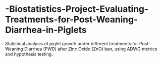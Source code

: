 # -Biostatistics-Project-Evaluating-Treatments-for-Post-Weaning-Diarrhea-in-Piglets
Statistical analysis of piglet growth under different treatments for Post-Weaning Diarrhea (PWD) after Zinc Oxide (ZnO) ban, using ADWG metrics and hypothesis testing.

